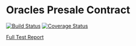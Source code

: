 # Oracles Presale Contract
[![Build Status](https://travis-ci.org/rstormsf/oracles-presale.svg?branch=master)](https://travis-ci.org/rstormsf/oracles-presale)
[![Coverage Status](https://coveralls.io/repos/github/rstormsf/oracles-presale/badge.svg?branch=master)](https://coveralls.io/github/rstormsf/oracles-presale?branch=master)

[Full Test Report](https://rstormsf.github.io/oracles-presale/mochawesome.html)
